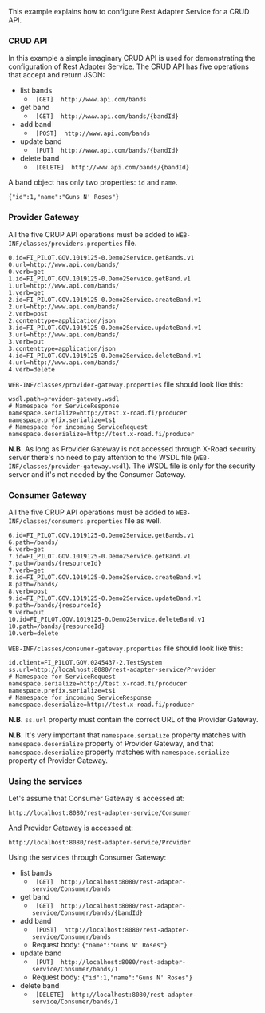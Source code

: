 This example explains how to configure Rest Adapter Service for a CRUD API.

### CRUD API

In this example a simple imaginary CRUD API is used for demonstrating the configuration of Rest Adapter Service. The CRUD API has five operations that accept and return JSON:

* list bands
  * ``` [GET]  http://www.api.com/bands```
* get band
  * ``` [GET]  http://www.api.com/bands/{bandId}```
* add band
  * ``` [POST]  http://www.api.com/bands```
* update band
  * ``` [PUT]  http://www.api.com/bands/{bandId}```
* delete band
  * ``` [DELETE]  http://www.api.com/bands/{bandId}```

A band object has only two properties: ```id``` and ```name```.

```
{"id":1,"name":"Guns N' Roses"}
```

### Provider Gateway

All the five CRUP API operations must be added to ```WEB-INF/classes/providers.properties``` file.

```
0.id=FI_PILOT.GOV.1019125-0.Demo2Service.getBands.v1
0.url=http://www.api.com/bands/
0.verb=get
1.id=FI_PILOT.GOV.1019125-0.Demo2Service.getBand.v1
1.url=http://www.api.com/bands/
1.verb=get
2.id=FI_PILOT.GOV.1019125-0.Demo2Service.createBand.v1
2.url=http://www.api.com/bands/
2.verb=post
2.contenttype=application/json
3.id=FI_PILOT.GOV.1019125-0.Demo2Service.updateBand.v1
3.url=http://www.api.com/bands/
3.verb=put
3.contenttype=application/json
4.id=FI_PILOT.GOV.1019125-0.Demo2Service.deleteBand.v1
4.url=http://www.api.com/bands/
4.verb=delete
```

```WEB-INF/classes/provider-gateway.properties``` file should look like this:

```
wsdl.path=provider-gateway.wsdl
# Namespace for ServiceResponse
namespace.serialize=http://test.x-road.fi/producer
namespace.prefix.serialize=ts1
# Namespace for incoming ServiceRequest
namespace.deserialize=http://test.x-road.fi/producer
```

**N.B.** As long as Provider Gateway is not accessed through X-Road security server there's no need to pay attention to the WSDL file (```WEB-INF/classes/provider-gateway.wsdl```). The WSDL file is only for the security server and it's not needed by the Consumer Gateway.
### Consumer Gateway

All the five CRUP API operations must be added to ```WEB-INF/classes/consumers.properties``` file as well.

```
6.id=FI_PILOT.GOV.1019125-0.Demo2Service.getBands.v1
6.path=/bands/
6.verb=get
7.id=FI_PILOT.GOV.1019125-0.Demo2Service.getBand.v1
7.path=/bands/{resourceId}
7.verb=get
8.id=FI_PILOT.GOV.1019125-0.Demo2Service.createBand.v1
8.path=/bands/
8.verb=post
9.id=FI_PILOT.GOV.1019125-0.Demo2Service.updateBand.v1
9.path=/bands/{resourceId}
9.verb=put
10.id=FI_PILOT.GOV.1019125-0.Demo2Service.deleteBand.v1
10.path=/bands/{resourceId}
10.verb=delete
```

```WEB-INF/classes/consumer-gateway.properties``` file should look like this:

```
id.client=FI_PILOT.GOV.0245437-2.TestSystem
ss.url=http://localhost:8080/rest-adapter-service/Provider
# Namespace for ServiceRequest
namespace.serialize=http://test.x-road.fi/producer
namespace.prefix.serialize=ts1
# Namespace for incoming ServiceResponse
namespace.deserialize=http://test.x-road.fi/producer
```
**N.B.** ```ss.url``` property must contain the correct URL of the Provider Gateway.

**N.B.** It's very important that ```namespace.serialize``` property matches with ```namespace.deserialize``` property of Provider Gateway, and that ```namespace.deserialize``` property matches with ```namespace.serialize``` property of Provider Gateway.

### Using the services

Let's assume that Consumer Gateway is accessed at:

```
http://localhost:8080/rest-adapter-service/Consumer
```

And Provider Gateway is accessed at:

```
http://localhost:8080/rest-adapter-service/Provider
```

Using the services through Consumer Gateway:

* list bands
  * ``` [GET]  http://localhost:8080/rest-adapter-service/Consumer/bands```
* get band
  * ``` [GET]  http://localhost:8080/rest-adapter-service/Consumer/bands/{bandId}```
* add band
  * ``` [POST]  http://localhost:8080/rest-adapter-service/Consumer/bands```
  * Request body: ```{"name":"Guns N' Roses"}```
* update band
  * ``` [PUT]  http://localhost:8080/rest-adapter-service/Consumer/bands/1```
  * Request body: ```{"id":1,"name":"Guns N' Roses"}```
* delete band
  * ``` [DELETE]  http://localhost:8080/rest-adapter-service/Consumer/bands/1```
